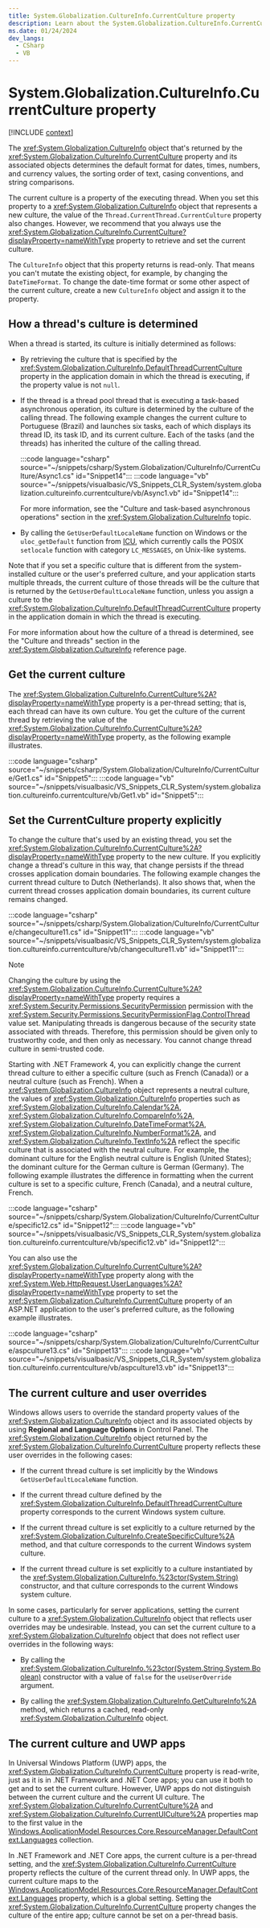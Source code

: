 ```yaml
---
title: System.Globalization.CultureInfo.CurrentCulture property
description: Learn about the System.Globalization.CultureInfo.CurrentCulture property.
ms.date: 01/24/2024
dev_langs:
  - CSharp
  - VB
---
```

# System.Globalization.CultureInfo.CurrentCulture property

[!INCLUDE [context](includes/context.md)]

The <xref:System.Globalization.CultureInfo> object that's returned by the <xref:System.Globalization.CultureInfo.CurrentCulture> property and its associated objects determines the default format for dates, times, numbers, and currency values, the sorting order of text, casing conventions, and string comparisons.

The current culture is a property of the executing thread. When you set this property to a <xref:System.Globalization.CultureInfo> object that represents a new culture, the value of the `Thread.CurrentThread.CurrentCulture` property also changes. However, we recommend that you always use the <xref:System.Globalization.CultureInfo.CurrentCulture?displayProperty=nameWithType> property to retrieve and set the current culture.

The `CultureInfo` object that this property returns is read-only. That means you can't mutate the existing object, for example, by changing the `DateTimeFormat`. To change the date-time format or some other aspect of the current culture, create a new `CultureInfo` object and assign it to the property.

## How a thread's culture is determined

When a thread is started, its culture is initially determined as follows:

- By retrieving the culture that is specified by the <xref:System.Globalization.CultureInfo.DefaultThreadCurrentCulture> property in the application domain in which the thread is executing, if the property value is not `null`.

- If the thread is a thread pool thread that is executing a task-based asynchronous operation, its culture is determined by the culture of the calling thread.  The following example changes the current culture to Portuguese (Brazil) and launches six tasks, each of which displays its thread ID, its task ID, and its current culture. Each of the tasks (and the threads) has inherited the culture of the calling thread.

  :::code language="csharp" source="~/snippets/csharp/System.Globalization/CultureInfo/CurrentCulture/Async1.cs" id="Snippet14":::
  :::code language="vb" source="~/snippets/visualbasic/VS_Snippets_CLR_System/system.globalization.cultureinfo.currentculture/vb/Async1.vb" id="Snippet14":::

  For more information, see the "Culture and task-based asynchronous operations" section in the <xref:System.Globalization.CultureInfo> topic.

- By calling the `GetUserDefaultLocaleName` function on Windows or the `uloc_getDefault` function from [ICU](https://icu-project.org/), which currently calls the POSIX `setlocale` function with category `LC_MESSAGES`, on Unix-like systems.

Note that if you set a specific culture that is different from the system-installed culture or the user's preferred culture, and your application starts multiple threads, the current culture of those threads will be the culture that is returned by the `GetUserDefaultLocaleName` function, unless you assign a culture to the <xref:System.Globalization.CultureInfo.DefaultThreadCurrentCulture> property in the application domain in which the thread is executing.

For more information about how the culture of a thread is determined, see the "Culture and threads" section in the <xref:System.Globalization.CultureInfo> reference page.

## Get the current culture

The <xref:System.Globalization.CultureInfo.CurrentCulture%2A?displayProperty=nameWithType> property is a per-thread setting; that is, each thread can have its own culture. You get the culture of the current thread by retrieving the value of the <xref:System.Globalization.CultureInfo.CurrentCulture%2A?displayProperty=nameWithType> property, as the following example illustrates.

:::code language="csharp" source="~/snippets/csharp/System.Globalization/CultureInfo/CurrentCulture/Get1.cs" id="Snippet5":::
:::code language="vb" source="~/snippets/visualbasic/VS_Snippets_CLR_System/system.globalization.cultureinfo.currentculture/vb/Get1.vb" id="Snippet5":::

## Set the CurrentCulture property explicitly

To change the culture that's used by an existing thread, you set the <xref:System.Globalization.CultureInfo.CurrentCulture%2A?displayProperty=nameWithType> property to the new culture. If you explicitly change a thread's culture in this way, that change persists if the thread crosses application domain boundaries. The following example changes the current thread culture to Dutch (Netherlands). It also shows that, when the current thread crosses application domain boundaries, its current culture remains changed.

:::code language="csharp" source="~/snippets/csharp/System.Globalization/CultureInfo/CurrentCulture/changeculture11.cs" id="Snippet11":::
:::code language="vb" source="~/snippets/visualbasic/VS_Snippets_CLR_System/system.globalization.cultureinfo.currentculture/vb/changeculture11.vb" id="Snippet11":::

> [!NOTE]
> Changing the culture by using the <xref:System.Globalization.CultureInfo.CurrentCulture%2A?displayProperty=nameWithType> property requires a <xref:System.Security.Permissions.SecurityPermission> permission with the <xref:System.Security.Permissions.SecurityPermissionFlag.ControlThread> value set. Manipulating threads is dangerous because of the security state associated with threads. Therefore, this permission should be given only to trustworthy code, and then only as necessary. You cannot change thread culture in semi-trusted code.

Starting with .NET Framework 4, you can explicitly change the current thread culture to either a specific culture (such as French (Canada)) or a neutral culture (such as French). When a <xref:System.Globalization.CultureInfo> object represents a neutral culture, the values of <xref:System.Globalization.CultureInfo> properties such as <xref:System.Globalization.CultureInfo.Calendar%2A>, <xref:System.Globalization.CultureInfo.CompareInfo%2A>, <xref:System.Globalization.CultureInfo.DateTimeFormat%2A>, <xref:System.Globalization.CultureInfo.NumberFormat%2A>, and <xref:System.Globalization.CultureInfo.TextInfo%2A> reflect the specific culture that is associated with the neutral culture. For example, the dominant culture for the English neutral culture is English (United States); the dominant culture for the German culture is German (Germany). The following example illustrates the difference in formatting when the current culture is set to a specific culture, French (Canada), and a neutral culture, French.

:::code language="csharp" source="~/snippets/csharp/System.Globalization/CultureInfo/CurrentCulture/specific12.cs" id="Snippet12":::
:::code language="vb" source="~/snippets/visualbasic/VS_Snippets_CLR_System/system.globalization.cultureinfo.currentculture/vb/specific12.vb" id="Snippet12":::

You can also use the <xref:System.Globalization.CultureInfo.CurrentCulture%2A?displayProperty=nameWithType> property along with the <xref:System.Web.HttpRequest.UserLanguages%2A?displayProperty=nameWithType> property to set the <xref:System.Globalization.CultureInfo.CurrentCulture> property of an ASP.NET application to the user's preferred culture, as the following example illustrates.

:::code language="csharp" source="~/snippets/csharp/System.Globalization/CultureInfo/CurrentCulture/aspculture13.cs" id="Snippet13":::
:::code language="vb" source="~/snippets/visualbasic/VS_Snippets_CLR_System/system.globalization.cultureinfo.currentculture/vb/aspculture13.vb" id="Snippet13":::

## The current culture and user overrides

Windows allows users to override the standard property values of the <xref:System.Globalization.CultureInfo> object and its associated objects by using **Regional and Language Options** in Control Panel. The <xref:System.Globalization.CultureInfo> object returned by the <xref:System.Globalization.CultureInfo.CurrentCulture> property reflects these user overrides in the following cases:

- If the current thread culture is set implicitly by the Windows `GetUserDefaultLocaleName` function.

- If the current thread culture defined by the <xref:System.Globalization.CultureInfo.DefaultThreadCurrentCulture> property corresponds to the current Windows system culture.

- If the current thread culture is set explicitly to a culture returned by the <xref:System.Globalization.CultureInfo.CreateSpecificCulture%2A> method, and that culture corresponds to the current Windows system culture.

- If the current thread culture is set explicitly to a culture instantiated by the <xref:System.Globalization.CultureInfo.%23ctor(System.String)> constructor, and that culture corresponds to the current Windows system culture.

In some cases, particularly for server applications, setting the current culture to a <xref:System.Globalization.CultureInfo> object that reflects user overrides may be undesirable. Instead, you can set the current culture to a <xref:System.Globalization.CultureInfo> object that does not reflect user overrides in the following ways:

- By calling the <xref:System.Globalization.CultureInfo.%23ctor(System.String,System.Boolean)> constructor with a value of `false` for the `useUserOverride` argument.

- By calling the <xref:System.Globalization.CultureInfo.GetCultureInfo%2A> method, which returns a cached, read-only <xref:System.Globalization.CultureInfo> object.

## The current culture and UWP apps

In Universal Windows Platform (UWP) apps, the <xref:System.Globalization.CultureInfo.CurrentCulture> property is read-write, just as it is in .NET Framework and .NET Core apps; you can use it both to get and to set the current culture. However, UWP apps do not distinguish between the current culture and the current UI culture. The <xref:System.Globalization.CultureInfo.CurrentCulture%2A> and <xref:System.Globalization.CultureInfo.CurrentUICulture%2A> properties map to the first value in the [Windows.ApplicationModel.Resources.Core.ResourceManager.DefaultContext.Languages](/uwp/api/windows.applicationmodel.resources.core.resourcecontext#properties_) collection.

In .NET Framework and .NET Core apps, the current culture is a per-thread setting, and the <xref:System.Globalization.CultureInfo.CurrentCulture> property reflects the culture of the current thread only. In UWP apps, the current culture maps to the [Windows.ApplicationModel.Resources.Core.ResourceManager.DefaultContext.Languages](/uwp/api/windows.applicationmodel.resources.core.resourcecontext#properties_) property, which is a global setting. Setting the <xref:System.Globalization.CultureInfo.CurrentCulture> property changes the culture of the entire app; culture cannot be set on a per-thread basis.
